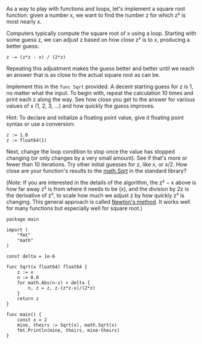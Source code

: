 


As a way to play with functions and loops, let's implement a square root function: given a number x, we want to find the number z for which z² is most nearly x.

Computers typically compute the square root of x using a loop.
Starting with some guess z, we can adjust z based on how close z² is to x,
producing a better guess:

	z -= (z*z - x) / (2*z)

Repeating this adjustment makes the guess better and better
until we reach an answer that is as close to the actual square root as can be.

Implement this in the `func Sqrt` provided.
A decent starting guess for z is 1, no matter what the input.
To begin with, repeat the calculation 10 times and print each z along the way.
See how close you get to the answer for various values of x (1, 2, 3, ...)
and how quickly the guess improves.

Hint: To declare and initialize a floating point value,
give it floating point syntax or use a conversion:

	z := 1.0
	z := float64(1)

Next, change the loop condition to stop once the value has stopped
changing (or only changes by a very small amount).
See if that's more or fewer than 10 iterations.
Try other initial guesses for z, like x, or x/2.
How close are your function's results to the [math.Sqrt](https://go.dev/pkg/math/#Sqrt) in the standard library?

(*Note:* If you are interested in the details of the algorithm, the z² − x above
is how far away z² is from where it needs to be (x), and the division by 2z is the derivative
of z², to scale how much we adjust z by how quickly z² is changing.
This general approach is called [Newton's method](https://en.wikipedia.org/wiki/Newton%27s_method).
It works well for many functions but especially well for square root.)

<div class="hint" title="Click to see possible solution">

    package main
    
    import (
    	"fmt"
    	"math"
    )
    
    const delta = 1e-6
    
    func Sqrt(x float64) float64 {
    	z := x
    	n := 0.0
    	for math.Abs(n-z) > delta {
    		n, z = z, z-(z*z-x)/(2*z)
    	}
    	return z
    }
    
    func main() {
    	const x = 2
    	mine, theirs := Sqrt(x), math.Sqrt(x)
    	fmt.Println(mine, theirs, mine-theirs)
    }
    
</div>
